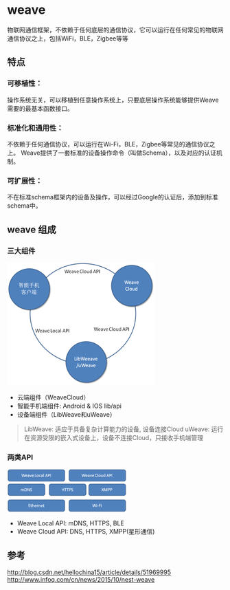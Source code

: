 # weave

物联网通信框架，不依赖于任何底层的通信协议，它可以运行在任何常见的物联网通信协议之上，包括WiFi，BLE，Zigbee等等

## 特点

### 可移植性：

操作系统无关，可以移植到任意操作系统上，只要底层操作系统能够提供Weave需要的最基本函数接口。

### 标准化和通用性： 

不依赖于任何通信协议，可以运行在Wi-Fi，BLE，Zigbee等常见的通信协议之上。
Weave提供了一套标准的设备操作命令（叫做Schema），以及对应的认证机制。

### 可扩展性：

不在标准schema框架内的设备及操作，可以经过Google的认证后，添加到标准schema中。

## weave 组成

### 三大组件

![](https://github.com/letheascetic/coder/blob/master/IOT/pic/weave.png "weave-architecture")

* 云端组件（WeaveCloud）
* 智能手机端组件: Android & IOS lib/api 
* 设备端组件（LibWeave和uWeave）

> LibWeave: 适应于具备复杂计算能力的设备, 设备连接Cloud
> uWeave: 运行在资源受限的嵌入式设备上，设备不连接Cloud，只接收手机端管理

### 两类API

![](https://github.com/letheascetic/coder/blob/master/IOT/pic/weave-api.png "weave-api")

* Weave Local API:  mDNS, HTTPS, BLE
* Weave Cloud API:  DNS, HTTPS, XMPP(星形通信)




## 参考
http://blog.csdn.net/hellochina15/article/details/51969995
http://www.infoq.com/cn/news/2015/10/nest-weave
